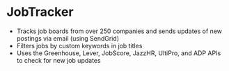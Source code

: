 # JobTracker
- Tracks job boards from over 250 companies and sends updates of new postings via email (using SendGrid)
- Filters jobs by custom keywords in job titles
- Uses the Greenhouse, Lever, JobScore, JazzHR, UltiPro, and ADP APIs to check for new job updates

